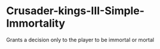 # Crusader-kings-III-Simple-Immortality
Grants a decision only to the player to be immortal or mortal
